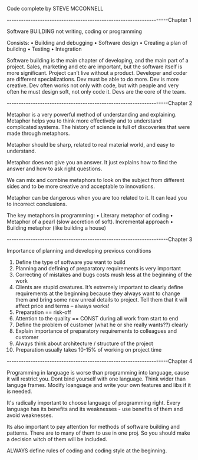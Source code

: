 Code complete by STEVE MCCONNELL

--------------------------------------------------------------------Chapter 1

Software BUILDING not writing, coding or programming

Consists:
•	Building and debugging
•	Software design
•	Creating a plan of building
•	Testing
•	Integration

Software building is the main chapter of developing, and the main part of a project. Sales, marketing and etc are important, but the software itself is more significant. Project can’t live without a product.
Developer and coder are different specializations. Dev must be able to do more. Dev is more creative. Dev often works not only with code, but with people and very often he must design soft, not only code it.
Devs are the core of the team.


--------------------------------------------------------------------Chapter 2

Metaphor is a very powerful method of understanding and explaining. Metaphor helps you to think more effectively and to understand complicated systems. The history of science is full of discoveries that were made through metaphors.

Metaphor should be sharp, related to real material world, and easy to understand.

Metaphor does not give you an answer. It just explains how to find the answer and how to ask right questions.

We can mix and combine metaphors to look on the subject from different sides and to be more creative and acceptable to innovations.

Metaphor can be dangerous when you are too related to it. It can lead you to incorrect conclusions.

The key metaphors in programming:
•	Literary metaphor of coding
•	Metaphor of a pearl (slow accretion of soft). Incremental approach
•	Building metaphor (like building a house)


--------------------------------------------------------------------Chapter 3

Importance of planning and developing previous conditions
1.	Define the type of software you want to build
2.	Planning and defining of preparatory requirements is very important
3.	Correcting of mistakes and bugs costs mush less at the beginning of the work
4.	Clients are stupid creatures. It’s extremely important to clearly define requirements at the beginning because they always want to change them and bring some new unreal details to project. Tell them that it will affect price and terms – always works!
5.	Preparation == risk-off
6.	Attention to the quality == CONST during all work from start to end
7.	Define the problem of customer (what he or she really wants??) clearly
8.	Explain importance of preparatory requirements to colleagues and customer
9.	Always think about architecture / structure of the project
10.	Preparation usually takes 10-15% of working on project time


--------------------------------------------------------------------Chapter 4

Programming in language is worse than programming into language, cause it will restrict you. 
Dont bind yourself with one language.
Think wider than languge frames. Modify loanguage and write your own features and libs if it is needed.

It's radically important to choose language of programming right.
Every language has its benefits and its weaknesses - use benefits of them and avoid weaknesses. 

Its also important to pay attention for methods of software building and patterns. There are to many of them to use in one proj.
So you should make a decision witch of them will be included.

ALWAYS define rules of coding and coding style at the beginning.











